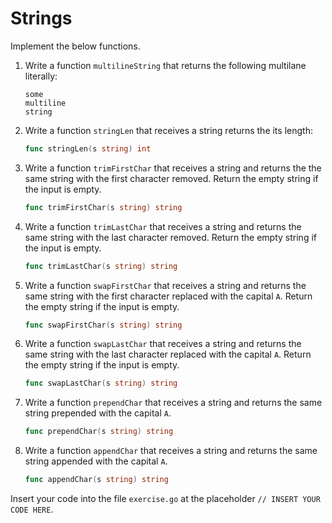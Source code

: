 # Strings

Implement the below functions.

1. Write a function `multilineString` that returns the following multilane literally:
   
   ```
   some
   multiline
   string
   ```

2. Write a function `stringLen` that receives a string returns the its length:
   
   ```go
   func stringLen(s string) int
   ```

3. Write a function `trimFirstChar` that receives a string and returns the the same string with the first character removed. Return the empty string if the input is empty.

   ```go
   func trimFirstChar(s string) string
   ```

4. Write a function `trimLastChar` that receives a string and returns the same string with the last character removed. Return the empty string if the input is empty.

   ```go
   func trimLastChar(s string) string
   ```


5. Write a function `swapFirstChar` that receives a string and returns the same string with the first character replaced with the capital `A`. Return the empty string if the input is empty.

   ```go
   func swapFirstChar(s string) string
   ```

6. Write a function `swapLastChar` that receives a string and returns the same string with the last character replaced with the capital `A`. Return the empty string if the input is empty.

   ```go
   func swapLastChar(s string) string
   ```

7. Write a function `prependChar` that receives a string and returns the same string prepended with the capital `A`. 

   ```go
   func prependChar(s string) string
   ```

8. Write a function `appendChar` that receives a string and returns the same string appended with the capital `A`.

   ```go
   func appendChar(s string) string
   ```

Insert your code into the file `exercise.go` at the placeholder `// INSERT YOUR CODE HERE`.
